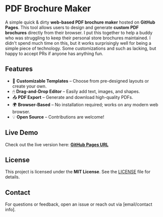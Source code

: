 # PDF Brochure Maker

A simple quick & dirty **web-based PDF brochure maker** hosted on **GitHub Pages**. This tool allows users to design and generate **custom PDF brochures** directly from their browser. I put this together to help a buddy who was struggling to keep their personal store brochures maintained. I didn't spend much time on this, but it works surprisingly well for being a simple piece of technology. Some customizations and such as lacking, but happy to accept PRs if anyone has anything fun. 

## Features
- 📄 **Customizable Templates** – Choose from pre-designed layouts or create your own.
- 🖱 **Drag-and-Drop Editor** – Easily add text, images, and shapes.
- 📤 **PDF Export** – Generate and download high-quality PDFs.
- 🌍 **Browser-Based** – No installation required; works on any modern web browser.
- 💡 **Open Source** – Contributions are welcome!

## Live Demo
Check out the live version here: **[GitHub Pages URL](https://coffeestained.github.io)**  

## License
This project is licensed under the **MIT License**. See the [LICENSE](LICENSE) file for details.

## Contact
For questions or feedback, open an issue or reach out via [email/contact info].
